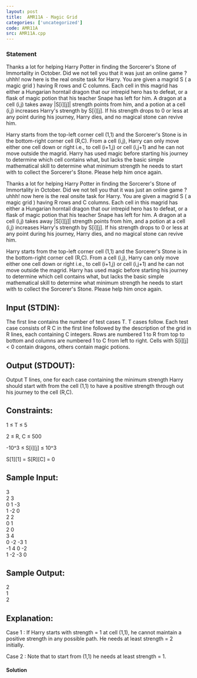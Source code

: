 ```yaml
---
layout: post
title:  AMR11A - Magic Grid
categories: ['uncategorized']
code: AMR11A
src: AMR11A.cpp
---
```


### **Statement**

Thanks a lot for helping Harry Potter in finding the Sorcerer's Stone of
Immortality in October. Did we not tell you that it was just an online game ?
uhhh! now here is the real onsite task for Harry. You are given a magrid S ( a
magic grid ) having R rows and C columns. Each cell in this magrid has either
a Hungarian horntail dragon that our intrepid hero has to defeat, or a flask
of magic potion that his teacher Snape has left for him. A dragon at a cell
(i,j) takes away |S[i][j]| strength points from him, and a potion at a cell
(i,j) increases Harry's strength by S[i][j]. If his strength drops to 0 or
less at any point during his journey, Harry dies, and no magical stone can
revive him.

Harry starts from the top-left corner cell (1,1) and the Sorcerer's Stone is
in the bottom-right corner cell (R,C). From a cell (i,j), Harry can only move
either one cell down or right i.e., to cell (i+1,j) or cell (i,j+1) and he can
not move outside the magrid. Harry has used magic before starting his journey
to determine which cell contains what, but lacks the basic simple mathematical
skill to determine what minimum strength he needs to start with to collect the
Sorcerer's Stone. Please help him once again.

Thanks a lot for helping Harry Potter in finding the Sorcerer's Stone of
Immortality in October. Did we not tell you that it was just an online game ?
uhhh! now here is the real onsite task for Harry. You are given a magrid S ( a
magic grid ) having R rows and C columns. Each cell in this magrid has either
a Hungarian horntail dragon that our intrepid hero has to defeat, or a flask
of magic potion that his teacher Snape has left for him. A dragon at a cell
(i,j) takes away |S[i][j]| strength points from him, and a potion at a cell
(i,j) increases Harry's strength by S[i][j]. If his strength drops to 0 or
less at any point during his journey, Harry dies, and no magical stone can
revive him.

Harry starts from the top-left corner cell (1,1) and the Sorcerer's Stone is
in the bottom-right corner cell (R,C). From a cell (i,j), Harry can only move
either one cell down or right i.e., to cell (i+1,j) or cell (i,j+1) and he can
not move outside the magrid. Harry has used magic before starting his journey
to determine which cell contains what, but lacks the basic simple mathematical
skill to determine what minimum strength he needs to start with to collect the
Sorcerer's Stone. Please help him once again.

## Input (STDIN):

The first line contains the number of test cases T. T cases follow. Each test
case consists of R C in the first line followed by the description of the grid
in R lines, each containing C integers. Rows are numbered 1 to R from top to
bottom and columns are numbered 1 to C from left to right. Cells with S[i][j]
< 0 contain dragons, others contain magic potions.

## Output (STDOUT):

Output T lines, one for each case containing the minimum strength Harry should
start with from the cell (1,1) to have a positive strength through out his
journey to the cell (R,C).

## Constraints:

1 ≤ T ≤ 5

2 ≤ R, C ≤ 500

-10^3 ≤ S[i][j] ≤ 10^3

S[1][1] = S[R][C] = 0

## Sample Input:

3  
2 3  
0 1 -3  
1 -2 0  
2 2  
0 1  
2 0  
3 4  
0 -2 -3 1  
-1 4 0 -2  
1 -2 -3 0

## Sample Output:

2  
1  
2  
  

## Explanation:

Case 1 : If Harry starts with strength = 1 at cell (1,1), he cannot maintain a
positive strength in any possible path. He needs at least strength = 2
initially.

Case 2 : Note that to start from (1,1) he needs at least strength = 1.



#### **Solution**



